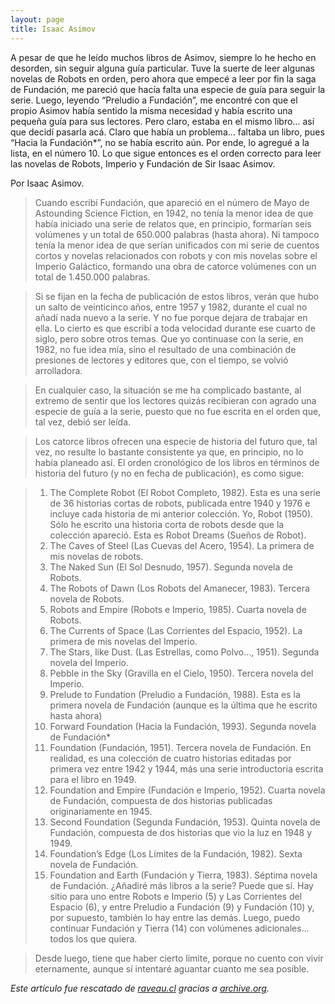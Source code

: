 ```yaml
---
layout: page
title: Isaac Asimov
---
```



A pesar de que he leído muchos libros de Asimov, siempre lo he hecho en desorden, sin seguir alguna guía particular. Tuve la suerte de leer algunas novelas de Robots en orden, pero ahora que empecé a leer por fin la saga de Fundación, me pareció que hacía falta una especie de guía para seguir la serie. Luego, leyendo “Preludio a Fundación”, me encontré con que el propio Asimov había sentido la misma necesidad y había escrito una pequeña guía para sus lectores. Pero claro, estaba en el mismo libro… así que decidí pasarla acá. Claro que había un problema… faltaba un libro, pues “Hacia la Fundación*”, no se había escrito aún. Por ende, lo agregué a la lista, en el número 10. Lo que sigue entonces es el orden correcto para leer las novelas de Robots, Imperio y Fundación de Sir Isaac Asimov.

Por Isaac Asimov.

> Cuando escribí Fundación, que apareció en el número de Mayo de Astounding Science Fiction, en 1942, no tenía la menor idea de que había iniciado una serie de relatos que, en principio, formarían seis volúmenes y un total de 650.000 palabras (hasta ahora). Ni tampoco tenía la menor idea de que serían unificados con mi serie de cuentos cortos y novelas relacionados con robots y con mis novelas sobre el Imperio Galáctico, formando una obra de catorce volúmenes con un total de 1.450.000 palabras.

> Si se fijan en la fecha de publicación de estos libros, verán que hubo un salto de veinticinco años, entre 1957 y 1982, durante el cual no añadí nada nuevo a la serie. Y no fue porque dejara de trabajar en ella. Lo cierto es que escribí a toda velocidad durante ese cuarto de siglo, pero sobre otros temas. Que yo continuase con la serie, en 1982, no fue idea mía, sino el resultado de una combinación de presiones de lectores y editores que, con el tiempo, se volvió arrolladora.

> En cualquier caso, la situación se me ha complicado bastante, al extremo de sentir que los lectores quizás recibieran con agrado una especie de guía a la serie, puesto que no fue escrita en el orden que, tal vez, debió ser leída.

> Los catorce libros ofrecen una especie de historia del futuro que, tal vez, no resulte lo bastante consistente ya que, en principio, no lo había planeado así. El orden cronológico de los libros en términos de historia del futuro (y no en fecha de publicación), es como sigue:

> 1. The Complete Robot (El Robot Completo, 1982). Esta es una serie de 36 historias cortas de robots, publicada entre 1940 y 1976 e incluye cada historia de mi anterior colección. Yo, Robot (1950). Sólo he escrito una historia corta de robots desde que la colección apareció. Esta es Robot Dreams (Sueños de Robot).
> 2. The Caves of Steel (Las Cuevas del Acero, 1954). La primera de mis novelas de robots.
> 3. The Naked Sun (El Sol Desnudo, 1957). Segunda novela de Robots.
> 4. The Robots of Dawn (Los Robots del Amanecer, 1983). Tercera novela de Robots.
> 5. Robots and Empire (Robots e Imperio, 1985). Cuarta novela de Robots.
> 6. The Currents of Space (Las Corrientes del Espacio, 1952). La primera de mis novelas del Imperio.
> 7. The Stars, like Dust. (Las Estrellas, como Polvo…, 1951). Segunda novela del Imperio.
> 8. Pebble in the Sky (Gravilla en el Cielo, 1950). Tercera novela del Imperio.
> 9. Prelude to Fundation (Preludio a Fundación, 1988). Esta es la primera novela de Fundación (aunque es la última que he escrito hasta ahora)
> 10. Forward Foundation (Hacia la Fundación, 1993). Segunda novela de Fundación*
> 11. Foundation (Fundación, 1951). Tercera novela de Fundación. En realidad, es una colección de cuatro historias editadas por primera vez entre 1942 y 1944, más una serie introductoria escrita para el libro en 1949.
> 12. Foundation and Empire (Fundación e Imperio, 1952). Cuarta novela de Fundación, compuesta de dos historias publicadas originariamente en 1945.
> 13. Second Foundation (Segunda Fundación, 1953). Quinta novela de Fundación, compuesta de dos historias que vio la luz en 1948 y 1949.
> 14. Foundation’s Edge (Los Límites de la Fundación, 1982). Sexta novela de Fundación.
> 15. Foundation and Earth (Fundación y Tierra, 1983). Séptima novela de Fundación.
> ¿Añadiré más libros a la serie? Puede que sí. Hay sitio para uno entre Robots e Imperio (5) y Las Corrientes del Espacio (6), y entre Preludio a Fundación (9) y Fundación (10) y, por supuesto, también lo hay entre las demás. Luego, puedo continuar Fundación y Tierra (14) con volúmenes adicionales… todos los que quiera.

> Desde luego, tiene que haber cierto límite, porque no cuento con vivir eternamente, aunque sí intentaré aguantar cuanto me sea posible.

_Este artículo fue rescatado de [raveau.cl](http://www.raveau.cl/literatura/la-guia-definitiva-para-leer-a-isaac-asimov-por-isaac-asimov/) gracias a [archive.org](https://web.archive.org/web/20140222230515/http://www.raveau.cl/literatura/la-guia-definitiva-para-leer-a-isaac-asimov-por-isaac-asimov/)._
